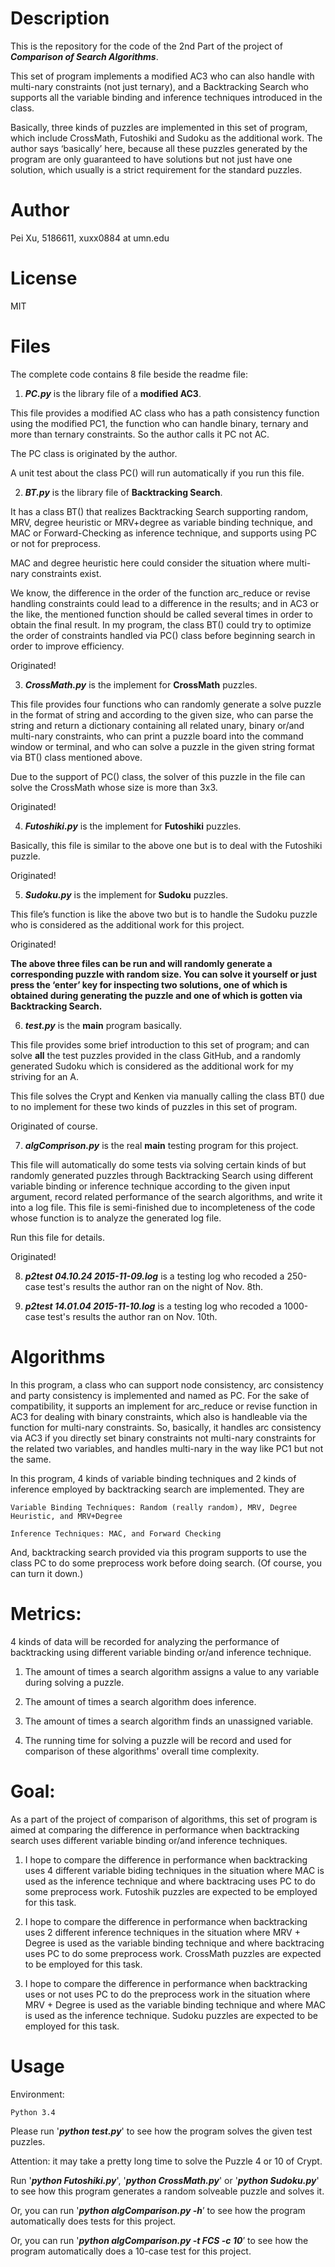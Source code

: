# Description

This is the repository for the code of the 2nd Part of the project of _**Comparison of Search Algorithms**_.

This set of program implements a modified AC3 who can also handle with multi-nary constraints (not just ternary), and a Backtracking Search who supports all the variable binding and inference techniques introduced in the class.

Basically, three kinds of puzzles are implemented in this set of program, which include CrossMath, Futoshiki and Sudoku as the additional work. The author says ‘basically’ here, because all these puzzles generated by the program are only guaranteed to have solutions but not just have one solution, which usually is a strict requirement for the standard puzzles.

# Author
Pei Xu, 5186611, xuxx0884 at umn.edu

# License
MIT

# Files
The complete code contains 8 file beside the readme file:

  1. _**PC.py**_ is the library file of a **modified AC3**.
  
  This file provides a modified AC class who has a path consistency function using the modified PC1, the function who can handle binary, ternary and more than ternary constraints. So the author calls it PC not AC.
  
  The PC class is originated by the author.

  A unit test about the class PC() will run automatically if you run this file.
    
  2. _**BT.py**_ is the library file of **Backtracking Search**.
  
  It has a class BT() that realizes Backtracking Search supporting random, MRV, degree heuristic or MRV+degree as variable binding technique, and MAC or Forward-Checking as inference technique, and supports using PC or not for preprocess.
  
  MAC and degree heuristic here could consider the situation where multi-nary constraints exist.
  
  We know, the difference in the order of the function arc_reduce or revise handling constraints could lead to a difference in the results; and in AC3 or the like, the mentioned function should be called several times in order to obtain the final result. In my program, the class BT() could try to optimize  the order of constraints handled via PC() class before beginning search in order to improve efficiency.
  
  Originated!
    
  3. _**CrossMath.py**_ is the implement for **CrossMath** puzzles.

  This file provides four functions who can randomly generate a solve puzzle in the format of string and according to the given size, who can parse the string and return a dictionary containing all related unary, binary or/and multi-nary constraints, who can print a puzzle board into the command window or terminal, and who can solve a puzzle in the given string format via BT() class mentioned above.

  Due to the support of PC() class, the solver of this puzzle in the file can solve the CrossMath whose size is more than 3x3.
  
  Originated!
    
  4. _**Futoshiki.py**_ is the implement for **Futoshiki** puzzles.

  Basically, this file is similar to the above one but is to deal with the Futoshiki puzzle.
  
  Originated!

  5. _**Sudoku.py**_ is the implement for **Sudoku** puzzles.
  
  This file’s function is like the above two but is to handle the Sudoku puzzle who is considered as the additional work for this project.
  
  Originated!

   **The above three files can be run and will randomly generate a corresponding puzzle with random size. You can solve it yourself or just press the ‘enter’ key for inspecting two solutions, one of which is obtained during generating the puzzle and one of which is gotten via Backtracking Search.**

    
  6. _**test.py**_ is the **main** program basically.
  
  This file provides some brief introduction to this set of program; and can solve **all** the test puzzles provided in the class GitHub, and a randomly generated Sudoku which is considered as the additional work for my striving for an A.

  This file solves the Crypt and Kenken via manually calling the class BT() due to no implement for these two kinds of puzzles in this set of program. 
  
    
   Originated of course.
  
  7. _**algComprison.py**_ is the real **main** testing program for this project.
  
  This file will automatically do some tests via solving certain kinds of but randomly generated puzzles through Backtracking Search using different variable binding or inference technique according to the given input argument, record related performance of the search algorithms, and write it into a log file. This file is semi-finished due to incompleteness of the code whose function is to analyze the generated log file.

   Run this file for details.
   
   Originated!

  8. _**p2test 04.10.24 2015-11-09.log**_ is a testing log who recoded a 250-case test's results the author ran on the night of Nov. 8th.
  
  9. _**p2test 14.01.04 2015-11-10.log**_ is a testing log who recoded a 1000-case test's results the author ran on Nov. 10th.
  

# Algorithms
In this program, a class who can support node consistency, arc consistency and party consistency is implemented and named as PC. For the sake of compatibility, it supports an implement for arc_reduce or revise function in AC3 for dealing with binary constraints, which also is handleable via the function for multi-nary constraints. So, basically, it handles arc consistency via AC3 if you directly set binary constraints not multi-nary constraints for the related two variables, and handles multi-nary in the way like PC1 but not the same. 

In this program, 4 kinds of variable binding techniques and 2 kinds of inference employed by backtracking search are implemented. They are
 
    Variable Binding Techniques: Random (really random), MRV, Degree Heuristic, and MRV+Degree
    
    Inference Techniques: MAC, and Forward Checking

And, backtracking search provided via this program supports to use the class PC to do some preprocess work before doing search. (Of course, you can turn it down.)

# Metrics:
   4 kinds of data will be recorded for analyzing the performance of backtracking using different variable binding or/and inference technique.

  1. The amount of times a search algorithm assigns a value to any variable during solving a puzzle.

  2. The amount of times a search algorithm does inference.

  3. The amount of times a search algorithm finds an unassigned variable.

  4. The running time for solving a puzzle will be record and used for comparison of these algorithms' overall time complexity.

# Goal:
   As a part of the project of comparison of algorithms, this set of program is aimed at comparing the difference in performance when backtracking search uses different variable binding or/and inference techniques.
   
   1. I hope to compare the difference in performance when backtracking uses 4 different variable biding techniques in the situation where MAC is used as the inference technique and where backtracing uses PC to do some preprocess work. Futoshik puzzles are expected to be employed for this task.
   
   2. I hope to compare the difference in performance when backtracking uses 2 different inference techniques in the situation where MRV + Degree is used as the variable binding technique and where backtracing uses PC to do some preprocess work. CrossMath puzzles are expected to be employed for this task.
   
   3. I hope to compare the difference in performance when backtracking uses or not uses PC to do the preprocess work in the situation where MRV + Degree is used as the variable binding technique and where MAC is used as the inference technique. Sudoku puzzles are expected to be employed for this task.
   
# Usage

Environment:

    Python 3.4
  
Please run '_**python test.py**_' to see how the program solves the given test puzzles.

Attention: it may take a pretty long time to solve the Puzzle 4 or 10 of Crypt.

Run '_**python Futoshiki.py**_', '_**python CrossMath.py**_' or '_**python Sudoku.py**_' to see how this program generates a random solveable puzzle and solves it.

Or, you can run '_**python algComparison.py -h**_’ to see how the program automatically does tests for this project.

Or, you can run '_**python algComparison.py -t FCS -c 10**_’ to see how the program automatically does a 10-case test for this project.
